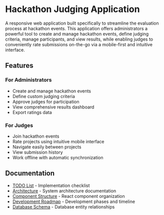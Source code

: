# Hackathon Judging Application

A responsive web application built specifically to streamline the evaluation process at hackathon events. This application offers administrators a powerful tool to create and manage hackathon events, define judging criteria, manage participants, and view results, while enabling judges to conveniently rate submissions on-the-go via a mobile-first and intuitive interface.

## Features

### For Administrators
- Create and manage hackathon events
- Define custom judging criteria
- Approve judges for participation
- View comprehensive results dashboard
- Export ratings data

### For Judges
- Join hackathon events
- Rate projects using intuitive mobile interface
- Navigate easily between projects
- View submission history
- Work offline with automatic synchronization

## Documentation

- [TODO List](TODO.md) - Implementation checklist
- [Architecture](ARCHITECTURE.md) - System architecture documentation
- [Component Structure](COMPONENTS.md) - React component organization
- [Development Roadmap](ROADMAP.md) - Development phases and timeline
- [Database Schema](database_schema.png) - Database entity relationships
